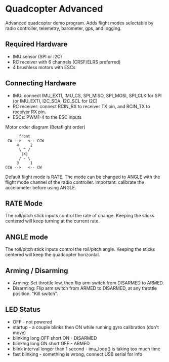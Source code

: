 # Quadcopter Advanced

Advanced quadcopter demo program. Adds flight modes selectable by radio controller, telemetry, barometer, gps, and logging.

## Required Hardware

- IMU sensor (SPI or I2C)
- RC receiver with 6 channels (CRSF/ELRS preferred)
- 4 brushless motors with ESCs

## Connecting Hardware

- IMU: connect IMU_EXTI, IMU_CS, SPI_MISO, SPI_MOSI, SPI_CLK for SPI (or IMU_EXTI, I2C_SDA, I2C_SCL for I2C)
- RC receiver: connect RCIN_RX to receiver TX pin, and RCIN_TX to receiver RX pin.
- ESCs: PWM1-4 to the ESC inputs

Motor order diagram (Betaflight order)

```
      front
 CW -->   <-- CCW
     4     2 
      \ ^ /
       |X|
      / - \
     3     1 
CCW -->   <-- CW
```

Default flight mode is RATE. The mode can be changed to ANGLE with the flight mode channel of the radio controller. Important: calibrate the accelometer before using ANGLE.

## RATE Mode

The roll/pitch stick inputs control the rate of change. Keeping the sticks centered will keep turning at the current rate.

## ANGLE mode

The roll/pitch stick inputs control the roll/pitch angle. Keeping the sticks centered will keep the quadcopter horizontal.

## Arming / Disarming

- Arming: Set throttle low, then flip arm switch from DISARMED to ARMED.
- Disarming: Flip arm switch from ARMED to DISARMED, at any throttle position. "Kill switch".

## LED Status

- OFF - not powered
- startup - a couple blinks then ON while running gyro calibration (don't move)
- blinking long OFF short ON - DISARMED
- blinking long ON short OFF - ARMED
- blink interval longer than 1 second - imu_loop() is taking too much time
- fast blinking - something is wrong, connect USB serial for info
